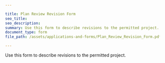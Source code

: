```yaml
---

title: Plan Review Revision Form
seo_title:
seo_description:
summary: Use this form to describe revisions to the permitted project.
document_type: form
file_path: /assets/applications-and-forms/Plan_Review_Revision_Form.pdf

---
```

Use this form to describe revisions to the permitted project.
